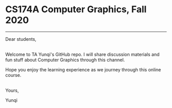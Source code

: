 # CS174A Computer Graphics, Fall 2020

------

Dear students,

\
Welcome to TA Yunqi's GitHub repo. I will share discussion materials and fun stuff about Computer Graphics through this channel. 

Hope you enjoy the learning experience as we journey through this online course.

\
Yours, 

Yunqi
